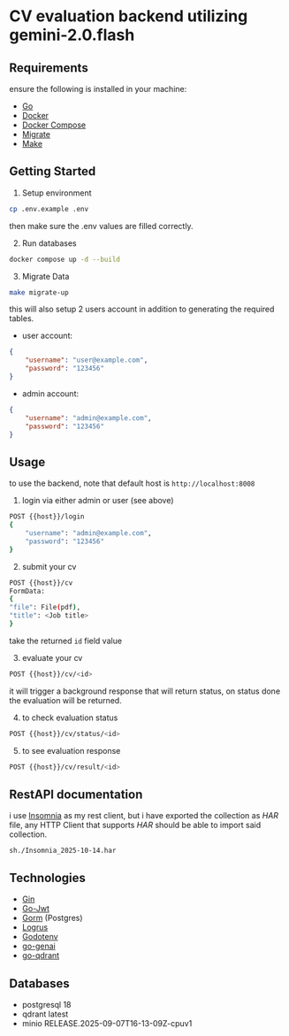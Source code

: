 # CV evaluation backend utilizing __gemini-2.0.flash__

## Requirements

ensure the following is installed in your machine:

- [Go](https://go.dev)
- [Docker](https://www.docker.com/)
- [Docker Compose](https://docs.docker.com/compose/)
- [Migrate](https://github.com/golang-migrate/migrate)
- [Make](https://cmake.org/)

## Getting Started

1. Setup environment

```sh
cp .env.example .env
```

then make sure the .env values are filled correctly.

2. Run databases

```sh
docker compose up -d --build
```
3. Migrate Data

```sh
make migrate-up
```
this will also setup 2 users account in addition to generating the required tables.

- user account:

```json
{
    "username": "user@example.com",
    "password": "123456"
}
```

- admin account:
```json
{
    "username": "admin@example.com",
    "password": "123456"
}
```

## Usage

to use the backend, note that default host is `http://localhost:8008`

1. login via either admin or user (see above)

```sh
POST {{host}}/login
{
    "username": "admin@example.com",
    "password": "123456"
}
```

2. submit your cv

```sh
POST {{host}}/cv
FormData:
{
"file": File(pdf),
"title": <Job title>
}
```
take the returned `id` field value

3. evaluate your cv

```sh
POST {{host}}/cv/<id>
```

it will trigger a background response that will return status, on status done the evaluation will be returned.

4. to check evaluation status

```sh
POST {{host}}/cv/status/<id>
```

5. to see evaluation response

```sh
POST {{host}}/cv/result/<id>
```

## RestAPI documentation

i use [Insomnia](https://app.insomnia.rest) as my rest client, but i have exported the collection as *HAR* file, any HTTP Client that supports *HAR* should be able to import said collection.

```sh./Insomnia_2025-10-14.har```

## Technologies

- [Gin](https://gin-gonic.com)
- [Go-Jwt](https://github.com/golang-jwt/jwt)
- [Gorm](https://gorm.io) (Postgres)
- [Logrus](https://github.com/sirupsen/logrus)
- [Godotenv](https://github.com/joho/godotenv)
- [go-genai](https://github.com/gogleapis/go-genai)
- [go-qdrant](https://github.com/qdrant/go-client)

## Databases

- postgresql 18
- qdrant latest
- minio RELEASE.2025-09-07T16-13-09Z-cpuv1
